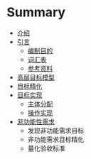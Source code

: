 # Summary

* [介绍](README.md)
* [引言](引言.md)
    * [编制目的](编制目的.md)
    * [词汇表](词汇表.md)
    * [参考资料](参考资料.md)
* [高层目标模型](高层目标模型.md)
* [目标精化](目标精化.md)
* [目标实现](目标实现.md)
    * [主体分配](主体分配.md)
    * [操作实现](操作实现.md)
* [非功能性需求](非功能性需求.md)
    * 发现非功能需求目标
    * 非功能需求目标精化
    * 量化验收标准

